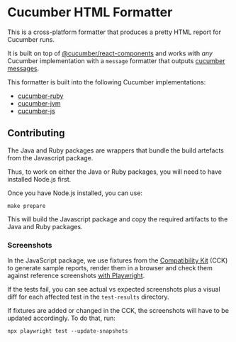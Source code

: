 # Cucumber HTML Formatter

This is a cross-platform formatter that produces a pretty HTML report for Cucumber runs.

It is built on top of [@cucumber/react-components](https://github.com/cucumber/react-components) and works with *any*
Cucumber implementation with a `message` formatter that outputs [cucumber messages](https://github.com/cucumber/common/tree/main/messages).

This formatter is built into the following Cucumber implementations:

* [cucumber-ruby](https://github.com/cucumber/cucumber-ruby/blob/main/lib/cucumber/formatter/html.rb)
* [cucumber-jvm](https://github.com/cucumber/cucumber-jvm/blob/main/core/src/main/java/io/cucumber/core/plugin/HtmlFormatter.java)
* [cucumber-js](https://github.com/cucumber/cucumber-js/blob/main/src/formatter/html_formatter.ts)

## Contributing

The Java and Ruby packages are wrappers that bundle the build artefacts from the Javascript package.

Thus, to work on either the Java or Ruby packages, you will need to have installed Node.js first.

Once you have Node.js installed, you can use:

    make prepare

This will build the Javascript package and copy the required artifacts to the Java and Ruby packages.

### Screenshots

In the JavaScript package, we use fixtures from the [Compatibility Kit](https://github.com/cucumber/compatibility-kit) (CCK) to generate sample reports, render them in a browser and check them against reference screenshots [with Playwright](https://playwright.dev/docs/test-snapshots).

If the tests fail, you can see actual vs expected screenshots plus a visual diff for each affected test in the `test-results` directory.

If fixtures are added or changed in the CCK, the screenshots will have to be updated accordingly. To do that, run:

```shell
npx playwright test --update-snapshots
```
